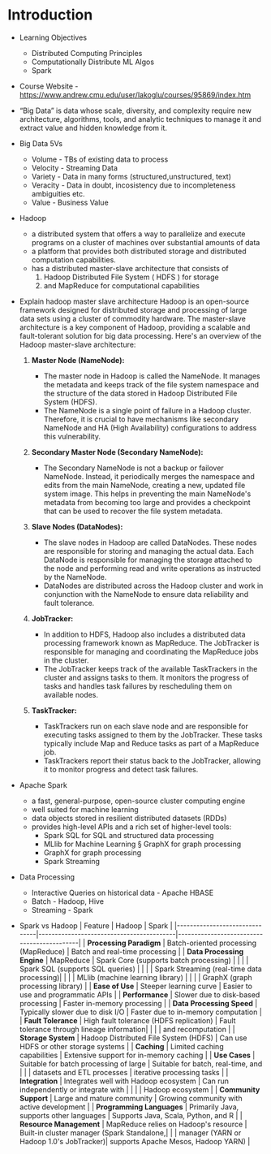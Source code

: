 # Introduction
- Learning Objectives
	- Distributed Computing Principles
	- Computationally Distribute ML Algos
	- Spark
- Course Website - https://www.andrew.cmu.edu/user/lakoglu/courses/95869/index.htm
- “Big Data” is data whose scale, diversity, and complexity require new architecture, algorithms, tools, and analytic techniques to manage it and extract value and hidden knowledge from it.
- Big Data 5Vs
	- Volume - TBs of existing data to process
	- Velocity - Streaming Data
	- Variety - Data in many forms (structured,unstructured, text)
	- Veracity - Data in doubt, incosistency due to incompleteness ambiguities etc.
	- Value - Business Value
- Hadoop
	- a distributed system that offers a way to parallelize and execute programs on a cluster of machines over substantial amounts of data
	- a platform that provides both distributed storage and distributed computation capabilities.
	- has a distributed master-slave architecture that consists of
		1.  Hadoop Distributed File System ( HDFS ) for storage    
		2.  and MapReduce for computational capabilities
- Explain hadoop master slave architecture
	Hadoop is an open-source framework designed for distributed storage and processing of large data sets using a cluster of commodity hardware. The master-slave architecture is a key component of Hadoop, providing a scalable and fault-tolerant solution for big data processing. Here's an overview of the Hadoop master-slave architecture:
	
	1. **Master Node (NameNode):**
	   - The master node in Hadoop is called the NameNode. It manages the metadata and keeps track of the file system namespace and the structure of the data stored in Hadoop Distributed File System (HDFS).
	   - The NameNode is a single point of failure in a Hadoop cluster. Therefore, it is crucial to have mechanisms like secondary NameNode and HA (High Availability) configurations to address this vulnerability.
	
	2. **Secondary Master Node (Secondary NameNode):**
	   - The Secondary NameNode is not a backup or failover NameNode. Instead, it periodically merges the namespace and edits from the main NameNode, creating a new, updated file system image. This helps in preventing the main NameNode's metadata from becoming too large and provides a checkpoint that can be used to recover the file system metadata.
	
	3. **Slave Nodes (DataNodes):**
	   - The slave nodes in Hadoop are called DataNodes. These nodes are responsible for storing and managing the actual data. Each DataNode is responsible for managing the storage attached to the node and performing read and write operations as instructed by the NameNode.
	   - DataNodes are distributed across the Hadoop cluster and work in conjunction with the NameNode to ensure data reliability and fault tolerance.
	
	4. **JobTracker:**
	   - In addition to HDFS, Hadoop also includes a distributed data processing framework known as MapReduce. The JobTracker is responsible for managing and coordinating the MapReduce jobs in the cluster.
	   - The JobTracker keeps track of the available TaskTrackers in the cluster and assigns tasks to them. It monitors the progress of tasks and handles task failures by rescheduling them on available nodes.
	
	5. **TaskTracker:**
	   - TaskTrackers run on each slave node and are responsible for executing tasks assigned to them by the JobTracker. These tasks typically include Map and Reduce tasks as part of a MapReduce job.
	   - TaskTrackers report their status back to the JobTracker, allowing it to monitor progress and detect task failures.
- Apache Spark
	- a fast, general-purpose, open-source cluster computing engine
	- well suited for machine learning 
	- data objects stored in resilient distributed datasets (RDDs)
	- provides high-level APIs and a rich set of higher-level tools:
		- Spark SQL for SQL and structured data processing
		- MLlib for Machine Learning § GraphX for graph processing
		- GraphX for graph processing
		- Spark Streaming
- Data Processing
	- Interactive Queries on historical data - Apache HBASE
	- Batch - Hadoop, Hive
	- Streaming - Spark
- Spark vs Hadoop
| Feature                       | Hadoop                                   | Spark                                      |
|-------------------------------|------------------------------------------|--------------------------------------------|
| **Processing Paradigm**       | Batch-oriented processing (MapReduce)    | Batch and real-time processing              |
| **Data Processing Engine**     | MapReduce                                | Spark Core (supports batch processing)     |
|                               |                                          | Spark SQL (supports SQL queries)           |
|                               |                                          | Spark Streaming (real-time data processing)|
|                               |                                          | MLlib (machine learning library)           |
|                               |                                          | GraphX (graph processing library)          |
| **Ease of Use**               | Steeper learning curve                   | Easier to use and programmatic APIs        |
| **Performance**               | Slower due to disk-based processing      | Faster in-memory processing               |
| **Data Processing Speed**     | Typically slower due to disk I/O         | Faster due to in-memory computation        |
| **Fault Tolerance**           | High fault tolerance (HDFS replication)  | Fault tolerance through lineage information|
|                               |                                          | and recomputation                          |
| **Storage System**            | Hadoop Distributed File System (HDFS)    | Can use HDFS or other storage systems      |
| **Caching**                   | Limited caching capabilities             | Extensive support for in-memory caching    |
| **Use Cases**                 | Suitable for batch processing of large   | Suitable for batch, real-time, and         |
|                               | datasets and ETL processes               | iterative processing tasks                 |
| **Integration**               | Integrates well with Hadoop ecosystem     | Can run independently or integrate with    |
|                               |                                          | Hadoop ecosystem                           |
| **Community Support**         | Large and mature community               | Growing community with active development |
| **Programming Languages**     | Primarily Java, supports other languages | Supports Java, Scala, Python, and R        |
| **Resource Management**       | MapReduce relies on Hadoop's resource    | Built-in cluster manager (Spark Standalone,|
|                               | manager (YARN or Hadoop 1.0's JobTracker)| supports Apache Mesos, Hadoop YARN)        |

